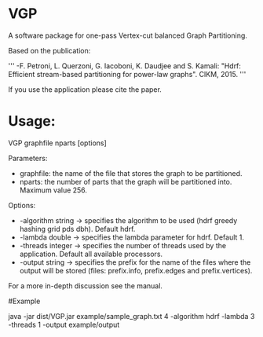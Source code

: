 # VGP
A software package for one-pass Vertex-cut balanced Graph Partitioning.

Based on the publication:

'''
-F. Petroni, L. Querzoni, G. Iacoboni, K. Daudjee and S. Kamali: "Hdrf: Efficient stream-based partitioning for power-law graphs". CIKM, 2015.
'''

If you use the application please cite the paper.

# Usage:

VGP graphfile nparts [options]

Parameters:
- graphfile: the name of the file that stores the graph to be partitioned.
- nparts: the number of parts that the graph will be partitioned into. Maximum value 256.

Options:
- -algorithm string  ->  specifies the algorithm to be used (hdrf greedy hashing grid pds dbh). Default hdrf.
- -lambda double  ->  specifies the lambda parameter for hdrf. Default 1.
- -threads integer  ->  specifies the number of threads used by the application. Default all available processors.
- -output string  ->  specifies the prefix for the name of the files where the output will be stored (files: prefix.info, prefix.edges and prefix.vertices).


For a more in-depth discussion see the manual.

#Example

java -jar dist/VGP.jar example/sample_graph.txt 4 -algorithm hdrf -lambda 3 -threads 1 -output example/output  
